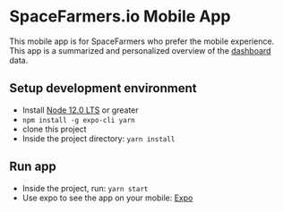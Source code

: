 # SpaceFarmers.io Mobile App

This mobile app is for SpaceFarmers who prefer the mobile experience. This app is a summarized and personalized overview of the [dashboard](https://spacefarmers.io/dashboard) data.

## Setup development environment

- Install [Node 12.0 LTS](https://nodejs.org/en/download/) or greater
- `npm install -g expo-cli yarn`
- clone this project
- Inside the project directory: `yarn install`

## Run app

- Inside the project, run: `yarn start`
- Use expo to see the app on your mobile: [Expo](https://expo.dev/)
